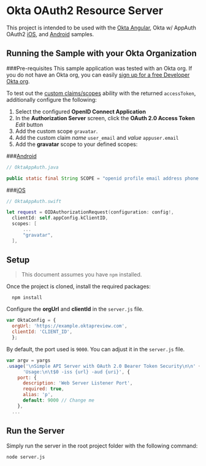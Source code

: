 # Okta OAuth2 Resource Server
This project is intended to be used with the [Okta Angular](https://github.com/jmelberg/angular-sso-samples), Okta w/ AppAuth OAuth2 [iOS](https://github.com/oktadeveloper/okta-openidconnect-appauth-sample-swift), and [Android](https://github.com/oktadeveloper/okta-openidconnect-appauth-sample-android) samples.

## Running the Sample with your Okta Organization

###Pre-requisites
This sample application was tested with an Okta org. If you do not have an Okta org, you can easily [sign up for a free Developer Okta org](https://www.okta.com/developer/signup/).

To test out the [custom claims/scopes](http://openid.net/specs/openid-connect-core-1_0.html#AdditionalClaims) ability with the returned `accessToken`, additionally configure the following:

1. Select the configured **OpenID Connect Application**
2. In the **Authorization Server** screen, click the **OAuth 2.0 Access Token** *Edit* button
3. Add the custom scope `gravatar`.
4. Add the custom claim *name* `user_email` and *value* `appuser.email`
5. Add the **gravatar** scope to your defined scopes:

###[Android](https://github.com/oktadeveloper/okta-openidconnect-appauth-sample-android)
```java
// OktaAppAuth.java

public static final String SCOPE = "openid profile email address phone groups offline_access gravatar";
```
###[iOS](https://github.com/oktadeveloper/okta-openidconnect-appauth-sample-swift)
```swift
// OktaAppAuth.swift

let request = OIDAuthorizationRequest(configuration: config!,
  clientId: self.appConfig.kClientID,
  scopes: [
      ...
      "gravatar",
  ],
```

## Setup
> This document assumes you have `npm` installed.

Once the project is cloned, install the required packages:
  ```
    npm install
  ```

Configure the **orgUrl** and **clientId** in the `server.js` file.
```javascript
var OktaConfig = {
  orgUrl: 'https://example.oktapreview.com',
  clientId: 'CLIENT_ID',
  };
```

By default, the port used is `9000`. You can adjust it in the `server.js` file.
```javascript
var argv = yargs
.usage('\nSimple API Server with OAuth 2.0 Bearer Token Security\n\n' +
      'Usage:\n\t$0 -iss {url} -aud {uri}', {
    port: {
      description: 'Web Server Listener Port',
      required: true,
      alias: 'p',
      default: 9000 // Change me
    },
  ...
```

## Run the Server
Simply run the server in the root project folder with the following command:
```
node server.js
```
